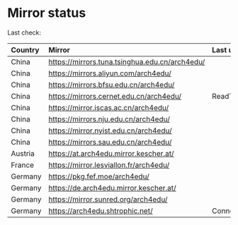 <script src="./time.js"></script>
# Mirror status
Last check: <script type="text/javascript">localize(1759249830.0682733);</script>

|Country|Mirror|Last update|
|:------|:-----|:----------|
|China|https://mirrors.tuna.tsinghua.edu.cn/arch4edu/|<script type="text/javascript">localize(1759214731);</script>|
|China|https://mirrors.aliyun.com/arch4edu/|<script type="text/javascript">localize(1759214731);</script>|
|China|https://mirrors.bfsu.edu.cn/arch4edu/|<script type="text/javascript">localize(1759214731);</script>|
|China|https://mirrors.cernet.edu.cn/arch4edu/|ReadTimeout|
|China|https://mirror.iscas.ac.cn/arch4edu/|<script type="text/javascript">localize(1759214731);</script>|
|China|https://mirrors.nju.edu.cn/arch4edu/|<script type="text/javascript">localize(1759171952);</script>|
|China|https://mirror.nyist.edu.cn/arch4edu/|<script type="text/javascript">localize(1759214731);</script>|
|China|https://mirrors.sau.edu.cn/arch4edu/|<script type="text/javascript">localize(1756795646);</script>|
|Austria|https://at.arch4edu.mirror.kescher.at/|<script type="text/javascript">localize(1756104457);</script>|
|France|https://mirror.lesviallon.fr/arch4edu/|<script type="text/javascript">localize(1756709288);</script>|
|Germany|https://pkg.fef.moe/arch4edu/|<script type="text/javascript">localize(1756104457);</script>|
|Germany|https://de.arch4edu.mirror.kescher.at/|<script type="text/javascript">localize(1756104457);</script>|
|Germany|https://mirror.sunred.org/arch4edu/|<script type="text/javascript">localize(1759214731);</script>|
|Germany|https://arch4edu.shtrophic.net/|ConnectionError|

<script src="./tablefilter/tablefilter.js"></script>
<script src="./table.js"></script>